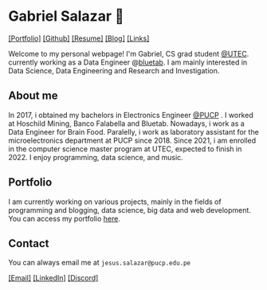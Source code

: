 
# Gabriel Salazar 🌊 


<!-- [\[About\]](/about.md)  -->
[\[Portfolio\]](portfolio/index.md)
[\[Github\]](https://github.com/cubicles)
[\[Resume\]](/resume.pdf)
[\[Blog\]](blog/index.md)
[\[Links\]](/links.md) 

Welcome to my personal webpage! I'm Gabriel, CS grad student <a href="https://posgrado.utec.edu.pe/" target="_blank">@UTEC</a>. currently working as a Data Engineer @[bluetab](https://www.bluetab.net/en/). I am mainly interested in Data Science, Data Engineering and Research and Investigation.

## About me

In 2017, i obtained my bachelors in Electronics Engineer 
<a href="https://www.pucp.edu.pe/en/carrera/ingenieria-electronica/" target="_blank">@PUCP</a>
. I worked at Hoschild Mining, Banco Falabella and Bluetab. Nowadays, i work
as a Data Engineer for Brain Food. Paralelly, i work as laboratory assistant for the 
microelectronics department at PUCP since 2018. Since 2021, i am enrolled in 
the computer science master program at UTEC, expected to finish in 2022.
I enjoy programming, data science, and music.

## Portfolio

I am currently working on various projects, mainly in the fields of programming and blogging, data science, big data and web development. You can access my portfolio [here](portfolio/index.md).


## Contact
You can always email me at ```jesus.salazar@pucp.edu.pe```

[\[Email\]](mailto:jesus.salazar@pucp.edu.pe)
[\[LinkedIn\]](https://www.linkedin.com/in/gabrielsalazarsedano/) 
[\[Discord\]](https://discordapp.com/users/831367878943047680/) 


<!-- This is an outer link:
<a href="http://example.com/" target="_blank">Hello, world!</a>
📝  -->

